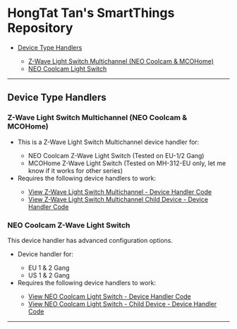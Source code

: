 <a name="ReadMeAnchor"></a>
<h1>HongTat Tan's SmartThings Repository</h1>

<ul>
	<li><p><a href="#device-type-handlers">Device Type Handlers</a></p>
		<ul>
			<li><a href="#z-wave-light-switch-multichannel">Z-Wave Light Switch Multichannel (NEO Coolcam &amp; MCOHome)</a></li>
			<li><a href="#neo">NEO Coolcam Light Switch</a></li>
        </ul>
    </li>
</ul>

<hr />

<h2>Device Type Handlers</h2>

<h3 id="z-wave-light-switch-multichannel">Z-Wave Light Switch Multichannel (NEO Coolcam &amp; MCOHome)</h3>
<ul>
    <li>This is a Z-Wave Light Switch Multichannel device handler for:</li>
    <ul>
        <li>NEO Coolcam Z-Wave Light Switch (Tested on EU-1/2 Gang)</li>
        <li>MCOHome Z-Wave Light Switch (Tested on MH-312-EU only, let me know if it works for other series)</li>
    </ul>
    <li>Requires the following device handlers to work:</li>
    <ul>
        <li><a href="https://github.com/hongtat/AwfullySmart/tree/master/devicetypes/hongtat/zwave-light-switch-multichannel.src">View Z-Wave Light Switch Multichannel - Device Handler Code</a></li>
        <li><a href="https://github.com/hongtat/AwfullySmart/tree/master/devicetypes/hongtat/zwave-light-switch-multichannel-child-device.src">View Z-Wave Light Switch Multichannel Child Device - Device Handler Code</a></li>
    </ul>
</ul>
<h3 id="neo">NEO Coolcam Z-Wave Light Switch</h3>
This device handler has advanced configuration options.
<ul>
    <li>Device handler for:</li>
	<ul>
		<li>EU 1 & 2 Gang</li>
		<li>US 1 & 2 Gang</li>
	</ul>
    <li>Requires the following device handlers to work:</li>
    <ul>
        <li><a href="https://github.com/hongtat/AwfullySmart/tree/master/devicetypes/hongtat/neo-coolcam-light-switch.src/">View NEO Coolcam Light Switch - Device Handler Code</a></li>
        <li><a href="https://github.com/hongtat/AwfullySmart/tree/master/devicetypes/hongtat/neo-coolcam-light-switch-child.src">View NEO Coolcam Light Switch - Child Device - Device Handler Code</a></li>
    </ul>
</ul>

<hr />
